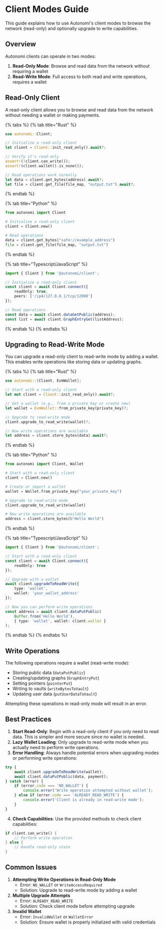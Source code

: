 # Client Modes Guide

This guide explains how to use Autonomi's client modes to browse the network (read-only) and optionally upgrade to write capabilities.

## Overview

Autonomi clients can operate in two modes:

1. **Read-Only Mode**: Browse and read data from the network without requiring a wallet
2. **Read-Write Mode**: Full access to both read and write operations, requires a wallet

## Read-Only Client

A read-only client allows you to browse and read data from the network without needing a wallet or making payments.

{% tabs %}
{% tab title="Rust" %}
```rust
use autonomi::Client;

// Initialize a read-only client
let client = Client::init_read_only().await?;

// Verify it's read-only
assert!(!client.can_write());
assert!(client.wallet().is_none());

// Read operations work normally
let data = client.get_bytes(address).await?;
let file = client.get_file(file_map, "output.txt").await?;
```
{% endtab %}

{% tab title="Python" %}
```python
from autonomi import Client

# Initialize a read-only client
client = Client.new()

# Read operations
data = client.get_bytes("safe://example_address")
file = client.get_file(file_map, "output.txt")
```
{% endtab %}

{% tab title="Typescript/JavaScript" %}
```typescript
import { Client } from '@autonomi/client';

// Initialize a read-only client
const client = await Client.connect({
    readOnly: true,
    peers: ['/ip4/127.0.0.1/tcp/12000']
});

// Read operations
const data = await client.dataGetPublic(address);
const list = await client.GraphEntryGet(listAddress);
```
{% endtab %}
{% endtabs %}

## Upgrading to Read-Write Mode

You can upgrade a read-only client to read-write mode by adding a wallet. This enables write operations like storing data or updating graphs.

{% tabs %}
{% tab title="Rust" %}
```rust
use autonomi::{Client, EvmWallet};

// Start with a read-only client
let mut client = Client::init_read_only().await?;

// Get a wallet (e.g., from a private key or create new)
let wallet = EvmWallet::from_private_key(private_key)?;

// Upgrade to read-write mode
client.upgrade_to_read_write(wallet)?;

// Now write operations are available
let address = client.store_bytes(data).await?;
```
{% endtab %}

{% tab title="Python" %}
```python
from autonomi import Client, Wallet

# Start with a read-only client
client = Client.new()

# Create or import a wallet
wallet = Wallet.from_private_key("your_private_key")

# Upgrade to read-write mode
client.upgrade_to_read_write(wallet)

# Now write operations are available
address = client.store_bytes(b"Hello World")
```
{% endtab %}

{% tab title="Typescript/JavaScript" %}
```typescript
import { Client } from '@autonomi/client';

// Start with a read-only client
const client = await Client.connect({
    readOnly: true
});

// Upgrade with a wallet
await client.upgradeToReadWrite({
    type: 'wallet',
    wallet: 'your_wallet_address'
});

// Now you can perform write operations
const address = await client.dataPutPublic(
    Buffer.from('Hello World'),
    { type: 'wallet', wallet: client.wallet }
);
```
{% endtab %}
{% endtabs %}

## Write Operations

The following operations require a wallet (read-write mode):

* Storing public data (`dataPutPublic`)
* Creating/updating graphs (`GraphEntryPut`)
* Setting pointers (`pointerPut`)
* Writing to vaults (`writeBytesToVault`)
* Updating user data (`putUserDataToVault`)

Attempting these operations in read-only mode will result in an error.

## Best Practices

1. **Start Read-Only**: Begin with a read-only client if you only need to read data. This is simpler and more secure since no wallet is needed.
2. **Lazy Wallet Loading**: Only upgrade to read-write mode when you actually need to perform write operations.
3. **Error Handling**: Always handle potential errors when upgrading modes or performing write operations:

```typescript
try {
    await client.upgradeToReadWrite(wallet);
    await client.dataPutPublic(data, payment);
} catch (error) {
    if (error.code === 'NO_WALLET') {
        console.error('Write operation attempted without wallet');
    } else if (error.code === 'ALREADY_READ_WRITE') {
        console.error('Client is already in read-write mode');
    }
}
```

4. **Check Capabilities**: Use the provided methods to check client capabilities:

```rust
if client.can_write() {
    // Perform write operation
} else {
    // Handle read-only state
}
```

## Common Issues

1. **Attempting Write Operations in Read-Only Mode**
   * Error: `NO_WALLET` or `WriteAccessRequired`
   * Solution: Upgrade to read-write mode by adding a wallet
2. **Multiple Upgrade Attempts**
   * Error: `ALREADY_READ_WRITE`
   * Solution: Check client mode before attempting upgrade
3. **Invalid Wallet**
   * Error: `InvalidWallet` or `WalletError`
   * Solution: Ensure wallet is properly initialized with valid credentials

